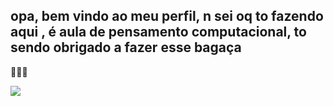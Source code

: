 ## opa, bem vindo ao meu perfil, n sei oq to fazendo aqui , é aula de pensamento computacional, to sendo obrigado a fazer esse bagaça

🤑💸🤙
   
![](https://github.com/user-attachments/assets/a357362e-a4ec-41fc-8bb2-ec99bc1682fd)
